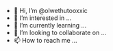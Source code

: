 - 👋 Hi, I’m @olwethutooxxic
- 👀 I’m interested in ...
- 🌱 I’m currently learning ...
- 💞️ I’m looking to collaborate on ...
- 📫 How to reach me ...

<!---
olwethutooxxic/olwethutooxxic is a ✨ special ✨ repository because its `README.md` (this file) appears on your GitHub profile.
You can click the Preview link to take a look at your changes.
--->
